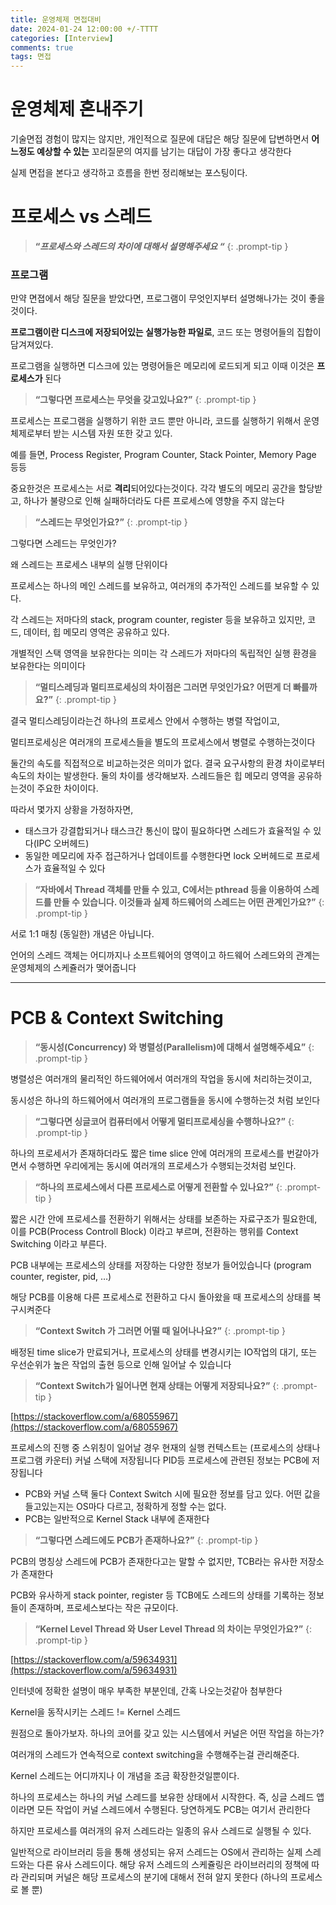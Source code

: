 ```yaml
---
title: 운영체제 면접대비
date: 2024-01-24 12:00:00 +/-TTTT
categories: [Interview]
comments: true
tags: 면접
---
```


# 운영체제 혼내주기

기술면접 경험이 많지는 않지만, 개인적으로 질문에 대답은 해당 질문에 답변하면서 **어느정도 예상할 수 있는** 꼬리질문의 여지를 남기는 대답이 가장 좋다고 생각한다

실제 면접을 본다고 생각하고 흐름을 한번 정리해보는 포스팅이다.


# 프로세스 vs 스레드

> **“*프로세스와 스레드의 차이에 대해서 설명해주세요 “***
{: .prompt-tip }


### 프로그램

만약 면졉에서 해당 질문을 받았다면, 프로그램이 무엇인지부터 설명해나가는 것이 좋을것이다.

**프로그램이란 디스크에 저장되어있는 실행가능한 파일로**, 코드 또는 명령어들의 집합이 담겨져있다.

프로그램을 실행하면 디스크에 있는 명령어들은 메모리에 로드되게 되고 이때 이것은 **프로세스가** 된다

> **“그렇다면 프로세스는 무엇을 갖고있나요?”**
{: .prompt-tip }

프로세스는 프로그램을 실행하기 위한 코드 뿐만 아니라, 코드를 실행하기 위해서 운영체제로부터 받는 시스템 자원 또한 갖고 있다. 

예를 들면, Process Register, Program Counter, Stack Pointer, Memory Page 등등 

중요한것은 프로세스는 서로 **격리**되어있다는것이다. 각각 별도의 메모리 공간을 할당받고, 하나가 불량으로 인해 실패하더라도 다른 프로세스에 영향을 주지 않는다

> **“스레드는 무엇인가요?”**
{: .prompt-tip }

그렇다면 스레드는 무엇인가?

왜 스레드는 프로세스 내부의 실행 단위이다

프로세스는 하나의 메인 스레드를 보유하고, 여러개의 추가적인 스레드를 보유할 수 있다.

각 스레드는 저마다의 stack, program counter, register 등을 보유하고 있지만,
코드, 데이터, 힙 메모리 영역은 공유하고 있다. 

개별적인 스택 영역을 보유한다는 의미는 각 스레드가 저마다의 독립적인 실행 환경을 보유한다는 의미이다

> **“멀티스레딩과 멀티프로세싱의 차이점은 그러면 무엇인가요? 어떤게 더 빠를까요?”**
{: .prompt-tip }

결국 멀티스레딩이라는건 하나의 프로세스 안에서 수행하는 병렬 작업이고,

멀티프로세싱은 여러개의 프로세스들을 별도의 프로세스에서 병렬로 수행하는것이다 

둘간의 속도를 직접적으로 비교하는것은 의미가 없다. 결국 요구사항의 환경 차이로부터 속도의 차이는 발생한다.
둘의 차이를 생각해보자. 스레드들은 힙 메모리 영역을 공유하는것이 주요한 차이이다.

따라서 몇가지 상황을 가정하자면, 

- 태스크가 강결합되거나 태스크간 통신이 많이 필요하다면 스레드가 효율적일 수 있다(IPC 오버헤드)
- 동일한 메모리에 자주 접근하거나 업데이트를 수행한다면 lock 오버헤드로 프로세스가 효율적일 수 있다

> **“자바에서 Thread 객체를 만들 수 있고, 
C에서는 pthread 등을 이용하여 스레드를 만들 수 있습니다.
이것들과 실제 하드웨어의 스레드는 어떤 관계인가요?”**
{: .prompt-tip }

서로 1:1 매칭 (동일한) 개념은 아닙니다.

언어의 스레드 객체는 어디까지나 소프트웨어의 영역이고 하드웨어 스레드와의 관계는 운영체제의 스케쥴러가 맺어줍니다

---

# PCB & Context Switching

> **“동시성(Concurrency) 와 병렬성(Parallelism)에 대해서 설명해주세요”**
{: .prompt-tip }

병렬성은 여러개의 물리적인 하드웨어에서 여러개의 작업을 동시에 처리하는것이고,

동시성은 하나의 하드웨어에서 여러개의 프로그램들을 동시에 수행하는것 처럼 보인다

> **“그렇다면 싱글코어 컴퓨터에서 어떻게 멀티프로세싱을 수행하나요?”**
{: .prompt-tip }

하나의 프로세서가 존재하더라도 짧은 time slice 안에 여러개의 프로세스를 번갈아가면서 수행하면 우리에게는 동시에 여러개의 프로세스가 수행되는것처럼  보인다.

> **“하나의 프로세스에서 다른 프로세스로 어떻게 전환할 수 있나요?”**
{: .prompt-tip }

짧은 시간 안에 프로세스를 전환하기 위해서는 상태를 보존하는 자료구조가 필요한데, 이를 PCB(Process Controll Block) 이라고 부르며, 전환하는 행위를 Context Switching 이라고 부른다.

PCB 내부에는 프로세스의 상태를 저장하는 다양한 정보가 들어있습니다 (program counter, register, pid, …)

해당 PCB를 이용해 다른 프로세스로 전환하고 다시 돌아왔을 때 프로세스의 상태를 복구시켜준다

> **“Context Switch 가 그러면 어떨 때 일어나나요?”**
{: .prompt-tip }

배정된 time slice가 만료되거나, 프로세스의 상태를 변경시키는 IO작업의 대기, 또는 우선순위가 높은 작업의 출현 등으로 인해 일어날 수 있습니다

> **“Context Switch가 일어나면 현재 상태는 어떻게 저장되나요?”**
{: .prompt-tip }

[https://stackoverflow.com/a/68055967](https://stackoverflow.com/a/68055967)

프로세스의 진행 중 스위칭이 일어날 경우 현재의 실행 컨텍스트는 (프로세스의 상태나 프로그램 카운터) 커널 스택에 저장됩니다 PID등 프로세스에 관련된 정보는 PCB에 저장됩니다

- PCB와 커널 스택 둘다 Context Switch 시에 필요한 정보를 담고 있다.
어떤 값을 들고있는지는 OS마다 다르고, 정확하게 정할 수는 없다.
- PCB는 일반적으로 Kernel Stack 내부에 존재한다

> **“그렇다면 스레드에도 PCB가 존재하나요?”**
{: .prompt-tip }

PCB의 명칭상 스레드에 PCB가 존재한다고는 말할 수 없지만, TCB라는 유사한 저장소가 존재한다

PCB와 유사하게 stack pointer, register 등 TCB에도 스레드의 상태를 기록하는 정보들이 존재하며, 프로세스보다는 작은 규모이다. 

> **“Kernel Level Thread 와 User Level Thread 의 차이는 무엇인가요?”**
{: .prompt-tip }

[https://stackoverflow.com/a/59634931](https://stackoverflow.com/a/59634931)

인터넷에 정확한 설명이 매우 부족한 부분인데, 간혹 나오는것같아 첨부한다

Kernel을 동작시키는 스레드 != Kernel 스레드

원점으로 돌아가보자. 하나의 코어를 갖고 있는 시스템에서 커널은 어떤 작업을 하는가?

여러개의 스레드가 연속적으로 context switching을 수행해주는걸 관리해준다.

Kernel 스레드는 어디까지나 이 개념을 조금 확장한것일뿐이다.

하나의 프로세스는 하나의 커널 스레드를 보유한 상태에서 시작한다. 즉, 싱글 스레드 앱이라면 모든 작업이 커널 스레드에서 수행된다. 당연하게도 PCB는 여기서 관리한다

하지만 프로세스를 여러개의 유저 스레드라는 일종의 유사 스레드로 실행될 수 있다.

일반적으로 라이브러리 등을 통해 생성되는 유저 스레드는 OS에서 관리하는 실제 스레드와는 다른 유사 스레드이다. 해당 유저 스레드의 스케쥴링은 라이브러리의 정책에 따라 관리되며 커널은 해당 프로세스의 분기에 대해서 전혀 알지 못한다 (하나의 프로세스로 볼 뿐)